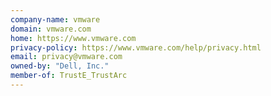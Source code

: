 ```yaml
---
company-name: vmware
domain: vmware.com
home: https://www.vmware.com
privacy-policy: https://www.vmware.com/help/privacy.html
email: privacy@vmware.com
owned-by: "Dell, Inc."
member-of: TrustE_TrustArc
---
```




